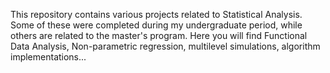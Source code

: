This repository contains various projects related to Statistical Analysis. Some of these were completed during my undergraduate period, while others are related to the master's program. Here you will find Functional Data Analysis, Non-parametric regression, multilevel simulations, algorithm implementations... 
